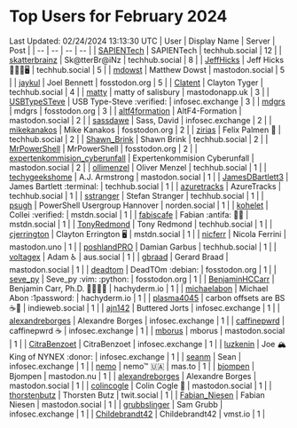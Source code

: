 # Top Users for February 2024
Last Updated: 02/24/2024 13:13:30 UTC
| User | Display Name | Server | Post |
| -- | -- | -- | -- |
| [SAPIENTech](https://techhub.social/@SAPIENTech) | SAPIENTech | techhub.social | 12 |
| [skatterbrainz](https://techhub.social/@skatterbrainz) | Sk@tterBr@iNz | techhub.social | 8 |
| [JeffHicks](https://techhub.social/@JeffHicks) | Jeff Hicks 🐶🎼🍷🖥️ | techhub.social | 5 |
| [mdowst](https://mastodon.social/@mdowst) | Matthew Dowst | mastodon.social | 5 |
| [jaykul](https://fosstodon.org/@jaykul) | Joel Bennett | fosstodon.org | 5 |
| [Clatent](https://techhub.social/@Clatent) | Clayton Tyger | techhub.social | 4 |
| [matty](https://mastodonapp.uk/@matty) | matty of salisbury | mastodonapp.uk | 3 |
| [USBTypeSTeve](https://infosec.exchange/@USBTypeSTeve) | USB Type-Steve :verified: | infosec.exchange | 3 |
| [mdgrs](https://fosstodon.org/@mdgrs) | mdgrs | fosstodon.org | 3 |
| [altf4formation](https://mastodon.social/@altf4formation) | AltF4-Formation | mastodon.social | 2 |
| [sassdawe](https://infosec.exchange/@sassdawe) | Sass, David | infosec.exchange | 2 |
| [mikekanakos](https://fosstodon.org/@mikekanakos) | Mike Kanakos | fosstodon.org | 2 |
| [zirias](https://techhub.social/@zirias) | Felix Palmen 📯 | techhub.social | 2 |
| [Shawn_Brink](https://techhub.social/@Shawn_Brink) | Shawn Brink | techhub.social | 2 |
| [MrPowerShell](https://fosstodon.org/@MrPowerShell) | MrPowerShell | fosstodon.org | 2 |
| [expertenkommision_cyberunfall](https://mastodon.social/@expertenkommision_cyberunfall) | Expertenkommision Cyberunfall | mastodon.social | 2 |
| [ollimenzel](https://techhub.social/@ollimenzel) | Oliver Menzel | techhub.social | 1 |
| [techygeekshome](https://mastodon.social/@techygeekshome) | A.J. Armstrong | mastodon.social | 1 |
| [JamesDBartlett3](https://techhub.social/@JamesDBartlett3) | James Bartlett :terminal: | techhub.social | 1 |
| [azuretracks](https://techhub.social/@azuretracks) | AzureTracks | techhub.social | 1 |
| [sstranger](https://techhub.social/@sstranger) | Stefan Stranger | techhub.social | 1 |
| [psugh](https://norden.social/@psugh) | PowerShell Usergroup Hannover | norden.social | 1 |
| [kohelet](https://mstdn.social/@kohelet) | Collei :verified: | mstdn.social | 1 |
| [fabiscafe](https://mstdn.social/@fabiscafe) | Fabian :antifa: 🏳️‍🌈 | mstdn.social | 1 |
| [TonyRedmond](https://techhub.social/@TonyRedmond) | Tony Redmond | techhub.social | 1 |
| [cjerrington](https://mstdn.social/@cjerrington) | Clayton Errington 🖥️ | mstdn.social | 1 |
| [nicferr](https://mastodon.uno/@nicferr) | Nicola Ferrini | mastodon.uno | 1 |
| [poshlandPRO](https://techhub.social/@poshlandPRO) | Damian Garbus | techhub.social | 1 |
| [voltagex](https://aus.social/@voltagex) | Adam ♿ | aus.social | 1 |
| [gbraad](https://mastodon.social/@gbraad) | Gerard Braad | mastodon.social | 1 |
| [deadtom](https://fosstodon.org/@deadtom) | DeadTOm :debian: | fosstodon.org | 1 |
| [seve_py](https://fosstodon.org/@seve_py) | Seve_py :vim: :python: | fosstodon.org | 1 |
| [BenjaminHCCarr](https://hachyderm.io/@BenjaminHCCarr) | Benjamin Carr, Ph.D. 👨🏻‍💻🧬 | hachyderm.io | 1 |
| [michaelabon](https://hachyderm.io/@michaelabon) | Michael Abon :1password: | hachyderm.io | 1 |
| [plasma4045](https://indieweb.social/@plasma4045) | carbon offsets are BS ☕️🥬 | indieweb.social | 1 |
| [ajn142](https://infosec.exchange/@ajn142) | Buttered Jorts | infosec.exchange | 1 |
| [alexandreborges](https://infosec.exchange/@alexandreborges) | Alexandre Borges | infosec.exchange | 1 |
| [caffinepwrd](https://infosec.exchange/@caffinepwrd) | caffinepwrd ☕ | infosec.exchange | 1 |
| [mborus](https://mastodon.social/@mborus) | mborus | mastodon.social | 1 |
| [CitraBenzoet](https://infosec.exchange/@CitraBenzoet) | CitraBenzoet | infosec.exchange | 1 |
| [luzkenin](https://infosec.exchange/@luzkenin) | Joe 🏔️ King of NYNEX :donor: | infosec.exchange | 1 |
| [seanm](https://infosec.exchange/@seanm) | Sean | infosec.exchange | 1 |
| [nemo](https://mas.to/@nemo) | nemo™ 🇺🇦 | mas.to | 1 |
| [bjompen](https://mastodon.nu/@bjompen) | Bjompen | mastodon.nu | 1 |
| [alexandreborges](https://mastodon.social/@alexandreborges) | Alexandre Borges | mastodon.social | 1 |
| [colincogle](https://mastodon.social/@colincogle) | Colin Cogle 🔵 | mastodon.social | 1 |
| [thorstenbutz](https://twit.social/@thorstenbutz) | Thorsten Butz | twit.social | 1 |
| [Fabian_Niesen](https://mastodon.social/@Fabian_Niesen) | Fabian Niesen | mastodon.social | 1 |
| [grubbslinger](https://infosec.exchange/@grubbslinger) | Sam Grubb | infosec.exchange | 1 |
| [Childebrandt42](https://vmst.io/@Childebrandt42) | Childebrandt42 | vmst.io | 1 |

